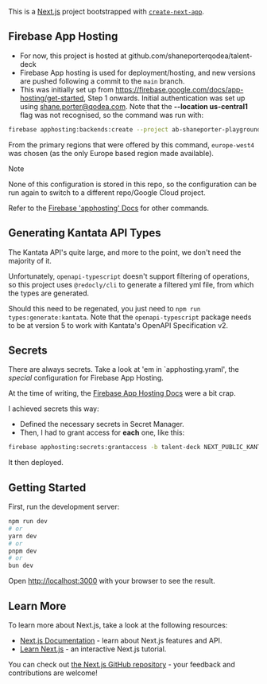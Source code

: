 This is a [Next.js](https://nextjs.org) project bootstrapped with [`create-next-app`](https://nextjs.org/docs/app/api-reference/cli/create-next-app).

## Firebase App Hosting

- For now, this project is hosted at github.com/shaneporterqodea/talent-deck
- Firebase App hosting is used for deployment/hosting, and new versions are pushed following a commit to the `main` branch.
- This was initially set up from https://firebase.google.com/docs/app-hosting/get-started, Step 1 onwards. Initial authentication was set up using shane.porter@qodea.com. Note that the **--location us-central1** flag was not recognised, so the command was run with:

```bash
firebase apphosting:backends:create --project ab-shaneporter-playground-dev
```

From the primary regions that were offered by this command, `europe-west4` was chosen (as the only Europe based region made available).

> [!NOTE]
> None of this configuration is stored in this repo, so the configuration can be run again to switch to a different repo/Google Cloud project.

Refer to the [Firebase 'apphosting' Docs](https://firebase.google.com/docs/cli#apphosting-commands) for other commands.

## Generating Kantata API Types

The Kantata API's quite large, and more to the point, we don't need the majority of it.

Unfortunately, `openapi-typescript` doesn't support filtering of operations, so this project uses `@redocly/cli` to generate a filtered yml file, from which the types are generated.

Should this need to be regenated, you just need to `npm run types:generate:kantata`. Note that the `openapi-typescript` package needs to be at version 5 to work with Kantata's OpenAPI Specification v2.

## Secrets

There are always secrets. Take a look at 'em in `apphosting.yraml', the _special_ configuration for Firebase App Hosting.

At the time of writing, the [Firebase App Hosting Docs](https://firebase.google.com/docs/app-hosting/get-started) were a bit crap.

I achieved secrets this way:

- Defined the necessary secrets in Secret Manager.
- Then, I had to grant access for **each** one, like this:

```bash
firebase apphosting:secrets:grantaccess -b talent-deck NEXT_PUBLIC_KANTATA_CLIENT_ID
```

It then deployed.

## Getting Started

First, run the development server:

```bash
npm run dev
# or
yarn dev
# or
pnpm dev
# or
bun dev
```

Open [http://localhost:3000](http://localhost:3000) with your browser to see the result.

## Learn More

To learn more about Next.js, take a look at the following resources:

- [Next.js Documentation](https://nextjs.org/docs) - learn about Next.js features and API.
- [Learn Next.js](https://nextjs.org/learn) - an interactive Next.js tutorial.

You can check out [the Next.js GitHub repository](https://github.com/vercel/next.js) - your feedback and contributions are welcome!
